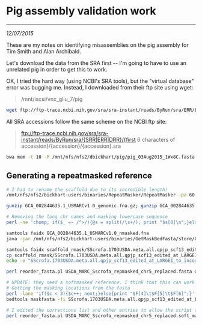 # Pig assembly validation work
---
*12/07/2015*

These are my notes on identifying misassemblies on the pig assembly for Tim Smith and Alan Archibald.

Let's download the data from the SRA first -- I'm going to have to use an unrelated pig in order to get this to work.

OK, I tried the hard way (using NCBI's SRA tools), but the "virtual database" error was bugging me. Instead, I downloaded from their ftp site using wget:

> /mnt/iscsi/vnx_gliu_7/pig

```bash
wget ftp://ftp-trace.ncbi.nih.gov/sra/sra-instant/reads/ByRun/sra/ERR/ERR977/ERR977386/ERR977386.sra
```

All SRA accessions follow the same scheme on the NCBI ftp site:

> ftp://ftp-trace.ncbi.nih.gov/sra/sra-instant/reads/ByRun/sra/{SRR|ERR|DRR}/{first 6 characters of accession}/{accession}/{accession}.sra

```bash
bwa mem -t 10 -M /mnt/nfs/nfs2/dbickhart/pig/pig_03Aug2015_1Wx8C.fasta ERR977386.fastq.gz > pig_03Aug2015_ERR977386.sam
```

## Generating a repeatmasked reference

```bash
# I had to rename the scaffold due to its incredible length!
/mnt/nfs/nfs2/bickhart-users/binaries/RepeatMasker/RepeatMasker -pa 60 -species pig -no_is -dir scaffold_rmask SScrofa.1703USDA.meta.all.qpjp_scf13_edited_at_LARGE1_to_incorporate_scf33.fasta

gunzip GCA_002844635.1_USMARCv1.0_genomic.fna.gz; gunzip GCA_002844635.1_USMARCv1.0_rm.out.gz

# Removing the long chr names and masking lowercase sequence
perl -ne 'chomp; if($_ =~ /^>/){@s = split(/\s+/); print "$s[0]\n";}else{$_ =~ tr/actg/NNNN/; print "$_\n";}' < GCA_002844635.1_USMARCv1.0_genomic.fna > GCA_002844635.1_USMARCv1.0_nmasked.fna

samtools faidx GCA_002844635.1_USMARCv1.0_nmasked.fna
java -jar /mnt/nfs/nfs2/bickhart-users/binaries/GetMaskBedFasta/store/GetMaskBedFasta.jar -f GCA_002844635.1_USMARCv1.0_nmasked.fna -o GCA_002844635.1_USMARCv1.0_nmasked.gaps.bed -s GCA_002844635.1_USMARCv1.0_nmasked.gaps.stast

samtools faidx scaffold_rmask/SScrofa.1703USDA.meta.all.qpjp_scf13_edited_at_LARGE1_to_incorporate_scf33.fasta.masked
cp scaffold_rmask/SScrofa.1703USDA.meta.all.qpjp_scf13_edited_at_LARGE1_to_incorporate_scf33.fasta.masked ./
echo -e "SScrofa.1703USDA.meta.all.qpjp_scf13_edited_at_LARGE1_to_incorporate_scf33.fasta.masked\tCM009090.1" > correction.list

perl reorder_fasta.pl USDA_MARC_Sscrofa_repmasked_chr5_replaced.fasta GCA_002844635.1_USMARCv1.0_nmasked.fna correction.list

# UPDATE: they need a softmasked reference. I think that this can work with the existing scaffold and sequence
# Getting the masking locations from the fasta
perl -lane 'if($c < 3){$c++; next;}else{print "$F[4]\t$F[5]\t$F[6]";}' < scaffold_rmask/SScrofa.1703USDA.meta.all.qpjp_scf13_edited_at_LARGE1_to_incorporate_scf33.fasta.out | bedtools merge -i stdin > SScrofa.1703USDA.meta.all.qpjp_scf13.repeats.bed
bedtools maskfasta -fi SScrofa.1703USDA.meta.all.qpjp_scf13_edited_at_LARGE1_to_incorporate_scf33.fasta -bed SScrofa.1703USDA.meta.all.qpjp_scf13.repeats.bed -fo SScrofa.1703USDA.meta.all.qpjp_scf13_edited_at_LARGE1_to_incorporate_scf33.fasta.softmasked -soft

# I edited the corrections list and other entries to allow the script to work
perl reorder_fasta.pl USDA_MARC_Sscrofa_repmasked_chr5_replaced.soft_masked.fasta GCA_002844635.1_USMARCv1.0_nmasked.fna correction.list
```